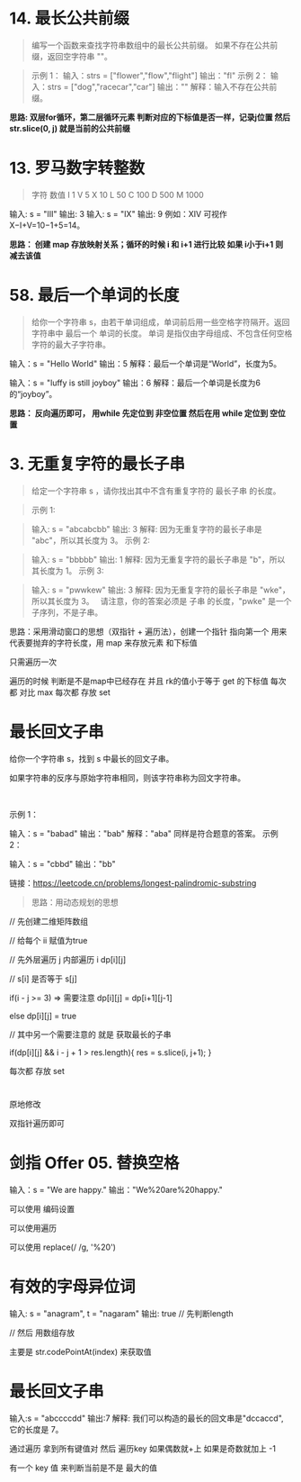 # 14. 最长公共前缀
> 编写一个函数来查找字符串数组中的最长公共前缀。
> 如果不存在公共前缀，返回空字符串 ""。

> 示例 1：
> 输入：strs = ["flower","flow","flight"]
> 输出："fl"
> 示例 2：
> 输入：strs = ["dog","racecar","car"]
> 输出：""
> 解释：输入不存在公共前缀。

**思路: 双层for循环，第二层循环元素 判断对应的下标值是否一样，记录j位置 然后 str.slice(0, j) 就是当前的公共前缀** 

# 13. 罗马数字转整数
> 字符          数值
> I             1
> V             5
> X             10
> L             50
> C             100
> D             500
> M             1000

输入: s = "III"
输出: 3
输入: s = "IX"
输出: 9
例如：XIV 可视作 X−I+V=10−1+5=14。

**思路：  创建 map 存放映射关系；循环的时候  i 和 i+1 进行比较 如果 i小于i+1 则 减去该值**

# 58. 最后一个单词的长度
> 给你一个字符串 s，由若干单词组成，单词前后用一些空格字符隔开。返回字符串中 最后一个 单词的长度。
单词 是指仅由字母组成、不包含任何空格字符的最大子字符串。

输入：s = "Hello World"
输出：5
解释：最后一个单词是“World”，长度为5。

输入：s = "luffy is still joyboy"
输出：6
解释：最后一个单词是长度为6的“joyboy”。


**思路： 反向遍历即可，
      用while 先定位到 非空位置
      然后在用 while 定位到 空位置**

# 3. 无重复字符的最长子串
> 给定一个字符串 s ，请你找出其中不含有重复字符的 最长子串 的长度。

> 示例 1:

> 输入: s = "abcabcbb"
> 输出: 3 
> 解释: 因为无重复字符的最长子串是 "abc"，所以其长度为 3。
> 示例 2:

> 输入: s = "bbbbb"
> 输出: 1
> 解释: 因为无重复字符的最长子串是 "b"，所以其长度为 1。
> 示例 3:

> 输入: s = "pwwkew"
> 输出: 3
> 解释: 因为无重复字符的最长子串是 "wke"，所以其长度为 3。
     请注意，你的答案必须是 子串 的长度，"pwke" 是一个子序列，不是子串。

思路：采用滑动窗口的思想（双指针 + 遍历法），创建一个指针 指向第一个 用来代表要抛弃的字符长度，用 map 来存放元素 和下标值

只需遍历一次

遍历的时候 判断是不是map中已经存在 并且 rk的值小于等于 get 的下标值
 每次都 对比 max
 每次都 存放 set


# 最长回文子串

给你一个字符串 s，找到 s 中最长的回文子串。

如果字符串的反序与原始字符串相同，则该字符串称为回文字符串。

 

示例 1：

输入：s = "babad"
输出："bab"
解释："aba" 同样是符合题意的答案。
示例 2：

输入：s = "cbbd"
输出："bb"

链接：https://leetcode.cn/problems/longest-palindromic-substring

> 思路：用动态规划的思想

// 先创建二维矩阵数组

// 给每个 ii 赋值为true

// 先外层遍历 j 内部遍历 i
dp[i][j]

// s[i] 是否等于 s[j]

if(i - j >= 3) => 需要注意
dp[i][j] = dp[i+1][j-1]

else dp[i][j] = true

// 其中另一个需要注意的 就是 获取最长的子串

if(dp[i][j] && i - j + 1 > res.length){
      res = s.slice(i, j+1);
}





 每次都 存放 set

 


# 
原地修改

双指针遍历即可

# 剑指 Offer 05. 替换空格
输入：s = "We are happy."
输出："We%20are%20happy."

可以使用 编码设置

可以使用遍历

可以使用 replace(/ /g, '%20')


# 有效的字母异位词
输入: s = "anagram", t = "nagaram"
输出: true
// 先判断length

// 然后
用数组存放 

主要是 str.codePointAt(index) 来获取值


# 最长回文子串
输入:s = "abccccdd"
输出:7
解释: 我们可以构造的最长的回文串是"dccaccd", 它的长度是 7。


通过遍历 拿到所有键值对 然后 遍历key 如果偶数就+上
如果是奇数就加上 -1

有一个 key 值 来判断当前是不是 最大的值
